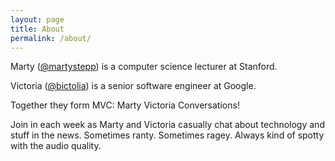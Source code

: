 ```yaml
---
layout: page
title: About
permalink: /about/
---
```


Marty ([@martystepp](http://twitter.com/martystepp)) is a computer science lecturer at Stanford.

Victoria ([@bictolia](http://twitter.com/bictolia)) is a senior software engineer at Google.

Together they form MVC: Marty Victoria Conversations!

Join in each week as Marty and Victoria casually chat about technology and stuff in the news. Sometimes ranty. Sometimes ragey. Always kind of spotty with the audio quality.
